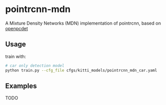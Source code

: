 # pointrcnn-mdn

A Mixture Density Networks (MDN) implementation of pointrcnn, based on [openpcdet](https://github.com/open-mmlab/OpenPCDet)

## Usage

train with:

```sh
# car only detection model
python train.py --cfg_file cfgs/kitti_models/pointrcnn_mdn_car.yaml 
```

##  Examples

TODO
